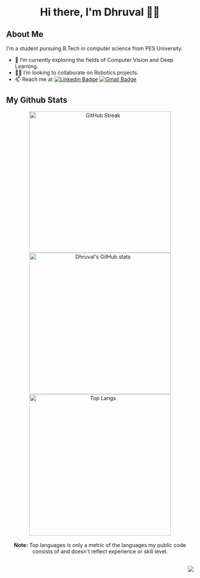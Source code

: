 <h1 align="center">Hi there, I'm Dhruval 👋🏼</h1>

## About Me

I'm a student pursuing B.Tech in computer science from PES University.
- 🔭 I’m currently exploring the fields of Computer Vision and Deep Learning.
- 🤝🏼 I’m looking to collaborate on Robotics projects.
- 📫 Reach me at  [![Linkedin Badge](https://img.shields.io/badge/-dhruvalpb-blue?style=flat-square&logo=Linkedin&logoColor=white&link=https://www.linkedin.com/in/dhruvalpb/)](https://www.linkedin.com/in/dhruvalpb/) [![Gmail Badge](https://img.shields.io/badge/-dhruvalpb-c14438?style=flat-square&logo=Gmail&logoColor=white&link=mailto:dhruvalpb@gmail.com)](mailto:dhruvalpb@gmail.com)

## My Github Stats
<p align="center">
    <img alt="GitHub Streak" src="https://github-readme-streak-stats.herokuapp.com?user=Dhruval360&theme=react&hide_border=true&fire=DD9308&ring=DD2727&stroke=00000000" width="380vw"/>  
    <img alt="Dhruval's GitHub stats" src="https://github-readme-stats.vercel.app/api?username=Dhruval360&show_icons=true&count_private=true&theme=react&hide_border=true" width="380vw"/>
    <br/>
    <img alt="Top Langs" src="https://github-readme-stats.vercel.app/api/top-langs/?username=Dhruval360&langs_count=10&count_private=true&layout=compact&theme=react&hide_border=true&bg_color=0D1117" width="380vw"/>
    <br/><br/>
    <b>Note:</b> Top languages is only a metric of the languages my public code consists of and doesn't reflect experience or skill level.
    <br/><br/>
</p>

<p align="right">
    <img src="https://komarev.com/ghpvc/?username=your-github-Dhruval360&color=blue"></img>
</p>
<!--
- 🌱 I’m currently learning ...
- 🤔 I’m looking for help with ...
- 💬 Ask me about ...
- ⚡ Fun fact: ...
-->
